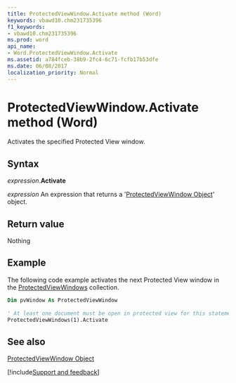 ```yaml
---
title: ProtectedViewWindow.Activate method (Word)
keywords: vbawd10.chm231735396
f1_keywords:
- vbawd10.chm231735396
ms.prod: word
api_name:
- Word.ProtectedViewWindow.Activate
ms.assetid: a784fceb-38b9-2fc4-6c71-fcfb17b53dfe
ms.date: 06/08/2017
localization_priority: Normal
---
```



# ProtectedViewWindow.Activate method (Word)

Activates the specified Protected View window.


## Syntax

_expression_.**Activate**

 _expression_ An expression that returns a '[ProtectedViewWindow Object](Word.ProtectedViewWindow.md)' object.


## Return value

Nothing


## Example

The following code example activates the next Protected View window in the [ProtectedViewWindows](Word.ProtectedViewWindows.md) collection.


```vb
Dim pvWindow As ProtectedViewWindow 
 
' At least one document must be open in protected view for this statement to execute. 
ProtectedViewWindows(1).Activate
```


## See also


[ProtectedViewWindow Object](Word.ProtectedViewWindow.md)

[!include[Support and feedback](~/includes/feedback-boilerplate.md)]